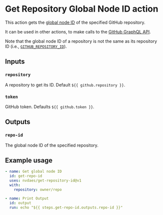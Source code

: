 # Get Repository Global Node ID action

This action gets the
[global node ID](https://docs.github.com/en/graphql/guides/using-global-node-ids)
of the specified GitHub repository.

It can be used in other actions, to make calls to the
[GitHub GraphQL API](https://docs.github.com/en/graphql/overview/public-schema).

Note that the global node ID of a repository is not the same as its repository
ID (i.e.,
[`GITHUB_REPOSITORY_ID`](https://docs.github.com/en/actions/learn-github-actions/variables#default-environment-variables)).

## Inputs

### `repository`

A repository to get its ID. Default `${{ github.repository }}`.

### `token`

GitHub token. Defaults `${{ github.token }}`.

## Outputs

### `repo-id`

The global node ID of the specified repository.

## Example usage

```yaml
- name: Get global node ID
  id: get-repo-id
  uses: nvdaes/get-repository-id@v1
  with:
    repository: owner/repo

- name: Print Output
  id: output
  run: echo "${{ steps.get-repo-id.outputs.repo-id }}"
```
